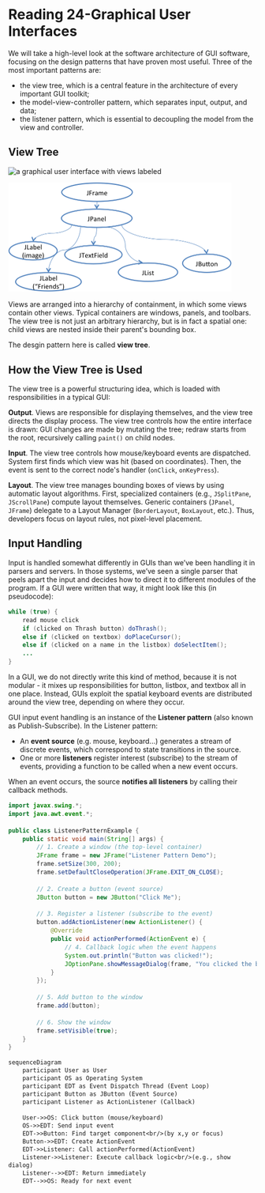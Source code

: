 # Reading 24-Graphical User Interfaces

We will take a high-level look at the software architecture of GUI software, focusing on the design patterns that have proven most useful. Three of the most important patterns are:

- the view tree, which is a central feature in the architecture of every important GUI toolkit;
- the model-view-controller pattern, which separates input, output, and data;
- the listener pattern, which is essential to decoupling the model from the view and controller.

## View Tree

![a graphical user interface with views labeled](https://ocw.mit.edu/ans7870/6/6.005/s16/classes/24-graphical-user-interfaces/figures/view-tree-screenshot.png)

<img src="assets/view-tree-snapshot.png" alt="snapshot diagram of the view tree" style="zoom:50%;" />

Views are arranged into a hierarchy of containment, in which some views contain other views. Typical containers are windows, panels, and toolbars. The view tree is not just an arbitrary hierarchy, but is in fact a spatial one: child views are nested inside their parent's bounding box.

The desgin pattern here is called **view tree**.

## How the View Tree is Used

The view tree is a powerful structuring idea, which is loaded with responsibilities in a typical GUI:

**Output**. Views are responsible for displaying themselves, and the view tree directs the display process. The view tree controls how the entire interface is drawn: GUI changes are made by mutating the tree; redraw starts from the root, recursively calling `paint()` on child nodes.

**Input**. The view tree controls how mouse/keyboard events are dispatched. System first finds which view was hit (based on coordinates). Then, the event is sent to the correct node's handler (`onClick`, `onKeyPress`).

**Layout**. The view tree manages bounding boxes of views by using automatic layout algorithms. First, specialized containers (e.g., `JSplitPane`, `JScrollPane`) compute layout themselves. Generic containers (`JPanel`, `JFrame`) delegate to a Layout Manager (`BorderLayout`, `BoxLayout`, etc.). Thus, developers focus on layout rules, not pixel-level placement.

## Input Handling

Input is handled somewhat differently in GUIs than we’ve been handling it in parsers and servers. In those systems, we’ve seen a single parser that peels apart the input and decides how to direct it to different modules of the program. If a GUI were written that way, it might look like this (in pseudocode):

```java
while (true) {
    read mouse click
    if (clicked on Thrash button) doThrash();
    else if (clicked on textbox) doPlaceCursor();
    else if (clicked on a name in the listbox) doSelectItem();
    ...
}
```

In a GUI, we do not directly write this kind of method, because it is not modular - it mixes up responsibilities for button, listbox, and textbox all in one place. Instead, GUIs exploit the spatial keyboard events are distributed around the view tree, depending on where they occur.

GUI input event handling is an instance of the **Listener pattern** (also known as Publish-Subscribe). In the Listener pattern:

- An **event source** (e.g. mouse, keyboard...) generates a stream of discrete events, which correspond to state transitions in the source.
- One or more **listeners** register interest (subscribe) to the stream of events, providing a function to be called when a new event occurs.

When an event occurs, the source **notifies all listeners** by calling their callback methods.

```java
import javax.swing.*;
import java.awt.event.*;

public class ListenerPatternExample {
    public static void main(String[] args) {
        // 1. Create a window (the top-level container)
        JFrame frame = new JFrame("Listener Pattern Demo");
        frame.setSize(300, 200);
        frame.setDefaultCloseOperation(JFrame.EXIT_ON_CLOSE);

        // 2. Create a button (event source)
        JButton button = new JButton("Click Me");

        // 3. Register a listener (subscribe to the event)
        button.addActionListener(new ActionListener() {
            @Override
            public void actionPerformed(ActionEvent e) {
                // 4. Callback logic when the event happens
                System.out.println("Button was clicked!");
                JOptionPane.showMessageDialog(frame, "You clicked the button!");
            }
        });

        // 5. Add button to the window
        frame.add(button);

        // 6. Show the window
        frame.setVisible(true);
    }
}
```

```mermaid
sequenceDiagram
    participant User as User
    participant OS as Operating System
    participant EDT as Event Dispatch Thread (Event Loop)
    participant Button as JButton (Event Source)
    participant Listener as ActionListener (Callback)

    User->>OS: Click button (mouse/keyboard)
    OS->>EDT: Send input event
    EDT->>Button: Find target component<br/>(by x,y or focus)
    Button->>EDT: Create ActionEvent
    EDT->>Listener: Call actionPerformed(ActionEvent)
    Listener->>Listener: Execute callback logic<br/>(e.g., show dialog)
    Listener-->>EDT: Return immediately
    EDT-->>OS: Ready for next event
```

